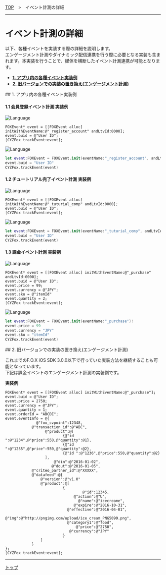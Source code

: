 [TOP](../../README.md)　>　イベント計測の詳細

---

# イベント計測の詳細


以下、各種イベントを実装する際の詳細を説明します。<br>
エンゲージメント計測やダイナミック配信連携を行う際に必要となる実装も含まれます。本実装を行うことで、媒体を横断したイベント計測連携が可能となります。

* **[1. アプリ内の各種イベント実装例](#each_event_sample)**
* **[2. 旧バージョンでの実装の置き換え(エンゲージメント計測)](#continuity)**

<div id="each_event_sample"></div>
## 1. アプリ内の各種イベント実装例

#### 1.1 会員登録イベント計測 実装例

![Language](http://img.shields.io/badge/language-Objective–C-blue.svg?style=flat)
```objc
FOXEvent* event = [[FOXEvent alloc] initWithEventName:@"_register_account" andLtvId:0000];
event.buid = @"User ID";
[CYZFox trackEvent:event];
```

![Language](https://img.shields.io/badge/language-Swift-orange.svg?style=flat)
```Swift
let event:FOXEvent = FOXEvent.init(eventName:"_register_account", andLtvId:0000)!
event.buid = "User ID"
CYZFox.trackEvent(event)
```

#### 1.2 チュートリアル完了イベント計測 実装例

![Language](http://img.shields.io/badge/language-Objective–C-blue.svg?style=flat)
```objc
FOXEvent* event = [[FOXEvent alloc] initWithEventName:@"_tuturial_comp" andLtvId:0000];
event.buid = @"User ID";
[CYZFox trackEvent:event];
```

![Language](https://img.shields.io/badge/language-Swift-orange.svg?style=flat)
```Swift
let event:FOXEvent = FOXEvent.init(eventName:"_tuturial_comp", andLtvId:0000)!
event.buid = "User ID"
CYZFox.trackEvent(event)
```

#### 1.3 課金イベント計測 実装例

![Language](http://img.shields.io/badge/language-Objective–C-blue.svg?style=flat)
```objc
FOXEvent* event = [[FOXEvent alloc] initWithEventName:@"_purchase" andLtvId:0000];
event.buid = @"User ID";
event.price = 99;
event.currency = @"JPY";
event.sku = @"itemId"
event.quantity = 2;
[CYZFox trackEvent:event];
```

![Language](https://img.shields.io/badge/language-Swift-orange.svg?style=flat)
```Swift
let event:FOXEvent = FOXEvent.init(eventName:"_purchase")!
event.price = 99
event.currency = "JPY"
event.sku = "itemId"
CYZFox.trackEvent(event)
```

<div id="continuity"></div>
## 2. 旧バージョンでの実装の置き換え(エンゲージメント計測)

これまでのF.O.X iOS SDK 3.0.0以下で行っていた実装方法を継続することも可能となっています。<br>
下記は課金イベントのエンゲージメント計測の実装例です。

**実装例**

```objc
FOXEvent* event = [[FOXEvent alloc] initWithEventName:@"_purchase"];
event.buid = @"User ID";
event.price = 2750;
event.currency = @"JPY";
event.quantity = 1;
event.orderId = "ABCDE";
event.eventInfo = @{
              @"fox_cvpoint":12348,
            @"transaction_id":@"ABC",
                  @"product":@[
                          {@"id ":@"1234",@"price":550,@"quantity":@1},
                          {@"id ":@"1235",@"price":550,@"quantity":@2},
                          {@"id ":@"1236",@"price":550,@"quantity":@2}
                  ],
                      @"din":@"2016-01-02",
                     @"dout":@"2016-01-05",
            @"criteo_partner_id":@"XXXXX",
            @"datafeed":@{
                @"version":@"v1.0"
                @"product":@[
                          {
                                   @"id":12345,
                               @"action":@"U",
                                 @"name":@"icecreame",
                               @"expire":@"2016-10-31",
                            @"effective":@"2016-04-01",
                                  @"img":@"http://pngimg.com/upload/ice_cream_PNG5099.png",
                            @"category1":@"food",
                                @"price":@"2750",
                             @"currency":@"JPY"
                          }
                ]
            }
};
[CYZFox trackEvent:event];
```


---
[トップ](../../README.md)
